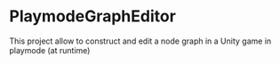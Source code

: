 # PlaymodeGraphEditor
This project allow to construct and edit a node graph in a Unity game in playmode (at runtime)
